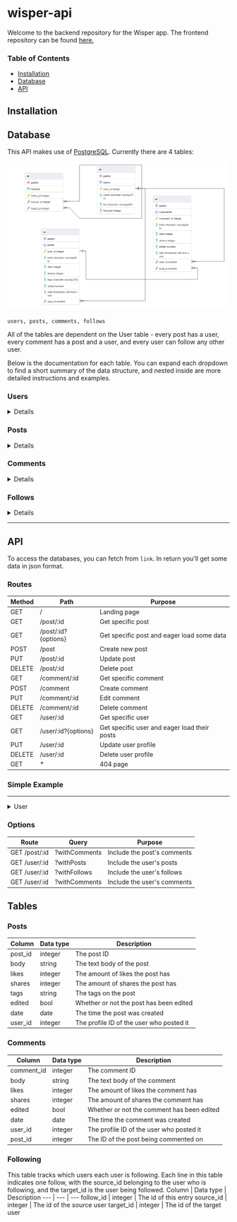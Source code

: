 # wisper-api
Welcome to the backend repository for the Wisper app. The frontend repository can be found [here.](https://github.com/AnthonyConnell/wisper-frontend)
### Table of Contents
* [Installation](#installation)
* [Database](#database)
* [API](#api)

## Installation

## Database
This API makes use of [PostgreSQL](https://www.postgresql.org/). Currently there are 4 tables:

![Database ERD](./assets/erd.png)

`users, posts, comments, follows`

All of the tables are dependent on the User table - every post has a user, every comment has a post and a user, and every user can follow any other user.

Below is the documentation for each table. You can expand each dropdown to find a short summary of the data structure, and nested inside are more detailed instructions and examples.

### Users
<details>
<hr>

### Summary
The Users table holds basic information about the user, such as the name and bio. Each user has posts, comments, and follows, and those are contained in associated tables.

### Columns
Column		| Data type		| Nullable? | Description
---			| ---			| --- 		| ---
user_id		| integer		| false 	| The user ID
name		| string		| false		| The user's username
bio			| string		| true 		| The user's bio
followed	| integer		| true		| How many users are following this user
<br>
### Associations
Table 	| Foreign key	| Relationship
--- 	| --- 			| ---
posts	| user_id		| One-to-many
<hr>
</details>

### Posts
<details>
</details>

### Comments
<details>
</details>

### Follows
<details>
</details>

<hr>

## API
To access the databases, you can fetch from `link`. In return you'll get some data in json format.

### Routes
Method	| Path					| Purpose
---		| --- 					| ---
GET 	| /						| Landing page
GET		| /post/:id				| Get specific post
GET		| /post/:id?{options}	| Get specific post and eager load some data
POST	| /post					| Create new post
PUT		| /post/:id				| Update post
DELETE	| /post/:id				| Delete post
GET		| /comment/:id			| Get specific comment
POST	| /comment 				| Create comment
PUT		| /comment/:id			| Edit comment
DELETE	| /comment/:id			| Delete comment
GET		| /user/:id				| Get specific user
GET		| /user/:id?{options}	| Get specific user and eager load their posts
PUT		| /user/:id				| Update user profile
DELETE	| /user/:id				| Delete user profile
GET		| *						| 404 page

### Simple Example


<hr>
<details>
<summary>User</summary>
<br>

### Request
`GET user`

	https://wisper-api-71822.herokuapp.com/user/{id}?{options}

`id:` The id of the user you wish to get.

`options:` Options to choose what data to include in the response.

### Options

`withPosts=true:` Include the user's posts.

`withComments=true:` Include the user's comments.

`withFollows=true:` Include the user's follows.

### Response Example
	{
		"user_id": 1,
		"name": "username",
		"bio": "Sartorial humblebrag normcore, est occaecat adaptogen mixtape distillery pabst hexagon typewriter dolore. Chillwave mustache venmo edison bulb, actually hot chicken ugh in in velit kogi aute.",
		"followed": 894
	}

</details>

### Options
Route			| Query			| Purpose
---				| --- 			| ---
GET /post/:id	| ?withComments	| Include the post's comments
GET /user/:id	| ?withPosts	| Include the user's posts
GET /user/:id	| ?withFollows	| Include the user's follows
GET /user/:id	| ?withComments	| Include the user's comments

## Tables
### Posts
Column	| Data type	| Description
---		| ---		| ---
post_id	| integer	| The post ID
body	| string	| The text body of the post
likes	| integer	| The amount of likes the post has
shares	| integer	| The amount of shares the post has
tags	| string	| The tags on the post
edited	| bool		| Whether or not the post has been edited
date	| date		| The time the post was created
user_id	| integer	| The profile ID of the user who posted it

### Comments
Column		| Data type	| Description
---			| ---		| ---
comment_id	| integer	| The comment ID
body		| string	| The text body of the comment
likes		| integer	| The amount of likes the comment has
shares		| integer	| The amount of shares the comment has
edited		| bool		| Whether or not the comment has been edited
date		| date		| The time the comment was created
user_id		| integer	| The profile ID of the user who posted it
post_id		| integer	| The ID of the post being commented on


### Following
This table tracks which users each user is following. Each line in this table indicates one follow, with the source_id belonging to the user who is following, and the target_id is the user being followed.
Column		| Data type		| Description
---			| ---			| ---
follow_id	| integer		| The id of this entry
source_id	| integer		| The id of the source user
target_id	| integer		| The id of the target user